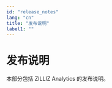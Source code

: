 ```yaml
---
id: "release_notes"
lang: "cn"
title: "发布说明"
label1: ""
---
```

# 发布说明

本部分包括 ZILLIZ Analytics 的发布说明。
